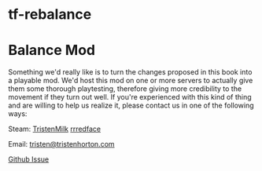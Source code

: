 # tf-rebalance

# Balance Mod

Something we'd really like is to turn the changes proposed in this book into a playable mod. We'd host this mod on one or more servers to actually give them some thorough playtesting, therefore giving more credibility to the movement if they turn out well. If you're experienced with this kind of thing and are willing to help us realize it, please contact us in one of the following ways:

Steam: [TristenMilk](https://steamcommunity.com/id/TristenMilk) [rrredface](https://steamcommunity.com/id/bananabrrred)

Email: tristen@tristenhorton.com

[Github Issue](https://github.com/phxvyper/tf-rebalance/issues/new)
